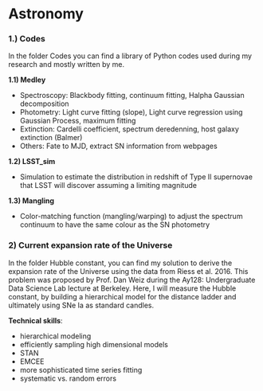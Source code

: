 # Astronomy

### 1.) Codes  

In the folder Codes you can find a library of Python codes used during my research and
mostly written by me.

**1.1) Medley**

+ Spectroscopy: Blackbody fitting, continuum fitting, Halpha Gaussian decomposition  
+ Photometry: Light curve fitting (slope), Light curve regression using Gaussian Process, maximum fitting   
+ Extinction: Cardelli coefficient, spectrum deredenning, host galaxy extinction (Balmer)  
+ Others: Fate to MJD, extract SN information from webpages  

**1.2) LSST_sim**
+ Simulation to estimate the distribution in redshift of Type II supernovae that LSST will discover assuming a limiting magnitude  

**1.3) Mangling**
+ Color-matching function (mangling/warping) to adjust the spectrum continuum to have the same colour as the SN photometry  


### 2) Current expansion rate of the Universe  

In the folder Hubble constant, you can find my solution to derive the expansion rate of the Universe using the data from Riess et al. 2016. This problem was proposed by Prof. Dan Weiz during the Ay128: Undergraduate Data Science Lab lecture at Berkeley. Here, I will measure the Hubble constant, by building a hierarchical model for the distance ladder and ultimately using SNe Ia as standard candles.  


**Technical skills**: 

+ hierarchical modeling
+ efficiently sampling high dimensional models
+ STAN
+ EMCEE
+ more sophisticated time series fitting
+ systematic vs. random errors
